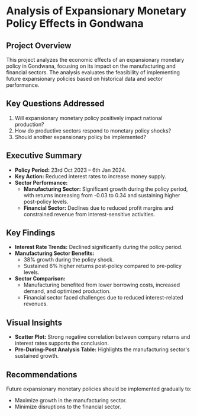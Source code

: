 # Analysis of Expansionary Monetary Policy Effects in Gondwana

## Project Overview
This project analyzes the economic effects of an expansionary monetary policy in Gondwana, focusing on its impact on the manufacturing and financial sectors. The analysis evaluates the feasibility of implementing future expansionary policies based on historical data and sector performance.

## Key Questions Addressed
1. Will expansionary monetary policy positively impact national production?
2. How do productive sectors respond to monetary policy shocks?
3. Should another expansionary policy be implemented?

## Executive Summary
- **Policy Period:** 23rd Oct 2023 – 6th Jan 2024.
- **Key Action:** Reduced interest rates to increase money supply.
- **Sector Performance:** 
  - **Manufacturing Sector:** Significant growth during the policy period, with returns increasing from -0.03 to 0.34 and sustaining higher post-policy levels.
  - **Financial Sector:** Declines due to reduced profit margins and constrained revenue from interest-sensitive activities.

## Key Findings
- **Interest Rate Trends:** Declined significantly during the policy period.
- **Manufacturing Sector Benefits:** 
  - 38% growth during the policy shock.
  - Sustained 6% higher returns post-policy compared to pre-policy levels.
- **Sector Comparison:** 
  - Manufacturing benefited from lower borrowing costs, increased demand, and optimized production.
  - Financial sector faced challenges due to reduced interest-related revenues.

## Visual Insights
- **Scatter Plot:** Strong negative correlation between company returns and interest rates supports the conclusion.
- **Pre-During-Post Analysis Table:** Highlights the manufacturing sector's sustained growth.

## Recommendations
Future expansionary monetary policies should be implemented gradually to:
- Maximize growth in the manufacturing sector.
- Minimize disruptions to the financial sector.


```python

```
